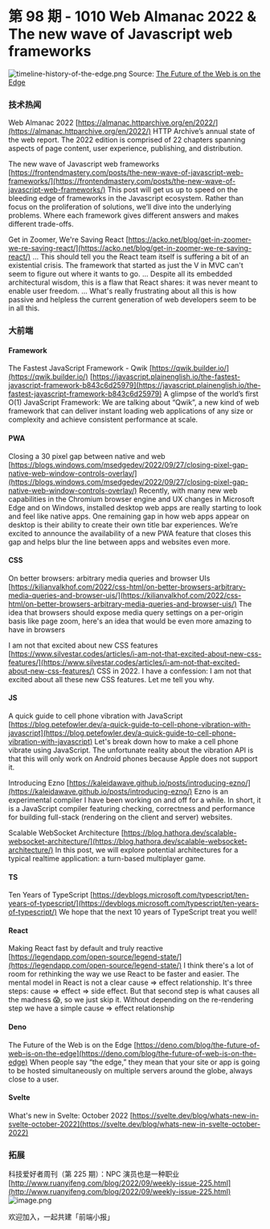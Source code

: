 # 第 98 期 - 1010 Web Almanac 2022 & The new wave of Javascript web frameworks
![timeline-history-of-the-edge.png](https://cdn.nlark.com/yuque/0/2022/png/85771/1665363074823-9a24d3a5-15b8-4acb-af1f-7088db2a0b3d.png#clientId=u5d24036a-1948-4&crop=0&crop=0&crop=1&crop=1&errorMessage=unknown%20error&from=ui&height=584&id=ua6d5e0b7&margin=%5Bobject%20Object%5D&name=timeline-history-of-the-edge.png&originHeight=2054&originWidth=1663&originalType=binary&ratio=1&rotation=0&showTitle=false&size=188685&status=error&style=none&taskId=u9b9321e4-268a-40ea-b60f-e670df7e80e&title=&width=473)
Source: [The Future of the Web is on the Edge](https://deno.com/blog/the-future-of-web-is-on-the-edge)
### 技术热闻
Web Almanac 2022
[https://almanac.httparchive.org/en/2022/](https://almanac.httparchive.org/en/2022/)
HTTP Archive’s annual state of the web report. The 2022 edition is comprised of 22 chapters spanning aspects of page content, user experience, publishing, and distribution.

The new wave of Javascript web frameworks
[https://frontendmastery.com/posts/the-new-wave-of-javascript-web-frameworks/](https://frontendmastery.com/posts/the-new-wave-of-javascript-web-frameworks/)
This post will get us up to speed on the bleeding edge of frameworks in the Javascript ecosystem. Rather than focus on the proliferation of solutions, we’ll dive into the underlying problems. Where each framework gives different answers and makes different trade-offs.

Get in Zoomer, We're Saving React
[https://acko.net/blog/get-in-zoomer-we-re-saving-react/](https://acko.net/blog/get-in-zoomer-we-re-saving-react/)
... This should tell you the React team itself is suffering a bit of an existential crisis. The framework that started as just the V in MVC can't seem to figure out where it wants to go. ... Despite all its embedded architectural wisdom, this is a flaw that React shares: it was never meant to enable user freedom. ... What's really frustrating about all this is how passive and helpless the current generation of web developers seem to be in all this.

### 大前端
#### Framework
The Fastest JavaScript Framework - Qwik
[https://qwik.builder.io/](https://qwik.builder.io/)
[https://javascript.plainenglish.io/the-fastest-javascript-framework-b843c6d25979](https://javascript.plainenglish.io/the-fastest-javascript-framework-b843c6d25979)
A glimpse of the world’s first O(1) JavaScript Framework: We are talking about “Qwik”, a new kind of web framework that can deliver instant loading web applications of any size or complexity and achieve consistent performance at scale.

#### PWA
Closing a 30 pixel gap between native and web
[https://blogs.windows.com/msedgedev/2022/09/27/closing-pixel-gap-native-web-window-controls-overlay/](https://blogs.windows.com/msedgedev/2022/09/27/closing-pixel-gap-native-web-window-controls-overlay/)
Recently, with many new web capabilities in the Chromium browser engine and UX changes in Microsoft Edge and on Windows, installed desktop web apps are really starting to look and feel like native apps. One remaining gap in how web apps appear on desktop is their ability to create their own title bar experiences. We’re excited to announce the availability of a new PWA feature that closes this gap and helps blur the line between apps and websites even more.

#### CSS
On better browsers: arbitrary media queries and browser UIs
[https://kilianvalkhof.com/2022/css-html/on-better-browsers-arbitrary-media-queries-and-browser-uis/](https://kilianvalkhof.com/2022/css-html/on-better-browsers-arbitrary-media-queries-and-browser-uis/)
The idea that browsers should expose media query settings on a per-origin basis like page zoom, here's an idea that would be even more amazing to have in browsers

I am not that excited about new CSS features
[https://www.silvestar.codes/articles/i-am-not-that-excited-about-new-css-features/](https://www.silvestar.codes/articles/i-am-not-that-excited-about-new-css-features/)
CSS in 2022. I have a confession: I am not that excited about all these new CSS features. Let me tell you why.

#### JS
A quick guide to cell phone vibration with JavaScript
[https://blog.petefowler.dev/a-quick-guide-to-cell-phone-vibration-with-javascript](https://blog.petefowler.dev/a-quick-guide-to-cell-phone-vibration-with-javascript)
Let's break down how to make a cell phone vibrate using JavaScript. The unfortunate reality about the vibration API is that this will only work on Android phones because Apple does not support it.

Introducing Ezno
[https://kaleidawave.github.io/posts/introducing-ezno/](https://kaleidawave.github.io/posts/introducing-ezno/)
Ezno is an experimental compiler I have been working on and off for a while. In short, it is a JavaScript compiler featuring checking, correctness and performance for building full-stack (rendering on the client and server) websites.

Scalable WebSocket Architecture
[https://blog.hathora.dev/scalable-websocket-architecture/](https://blog.hathora.dev/scalable-websocket-architecture/)
In this post, we will explore potential architectures for a typical realtime application: a turn-based multiplayer game.

#### TS
Ten Years of TypeScript
[https://devblogs.microsoft.com/typescript/ten-years-of-typescript/](https://devblogs.microsoft.com/typescript/ten-years-of-typescript/)
We hope that the next 10 years of TypeScript treat you well!

#### React
Making React fast by default and truly reactive
[https://legendapp.com/open-source/legend-state/](https://legendapp.com/open-source/legend-state/)
I think there's a lot of room for rethinking the way we use React to be faster and easier. The mental model in React is not a clear cause => effect relationship. It's three steps: cause => effect => side effect. But that second step is what causes all the madness 😱, so we just skip it. Without depending on the re-rendering step we have a simple cause => effect relationship

#### Deno
The Future of the Web is on the Edge
[https://deno.com/blog/the-future-of-web-is-on-the-edge](https://deno.com/blog/the-future-of-web-is-on-the-edge)
When people say “the edge,” they mean that your site or app is going to be hosted simultaneously on multiple servers around the globe, always close to a user.

#### Svelte
What's new in Svelte: October 2022
[https://svelte.dev/blog/whats-new-in-svelte-october-2022](https://svelte.dev/blog/whats-new-in-svelte-october-2022)

### 拓展
科技爱好者周刊（第 225 期）：NPC 演员也是一种职业
[http://www.ruanyifeng.com/blog/2022/09/weekly-issue-225.html](http://www.ruanyifeng.com/blog/2022/09/weekly-issue-225.html)
![image.png](https://cdn.nlark.com/yuque/0/2020/png/85771/1605930034828-7fc81343-651f-4a15-8465-eebe5a23cf61.png#crop=0&crop=0&crop=1&crop=1&height=31&id=C5Hpa&margin=%5Bobject%20Object%5D&name=image.png&originHeight=90&originWidth=2186&originalType=binary&ratio=1&rotation=0&showTitle=false&size=14325&status=done&style=none&title=&width=746)


欢迎加入，一起共建「前端小报」

